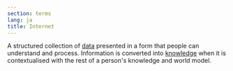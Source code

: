 ```yaml
---
section: terms
lang: ja
title: Internet
---
```


A structured collection of [data](/glossary/en/terms/data/) presented in a form that people can understand and process. Information is converted into [knowledge](/glossary/en/terms/knowledge/) when it is contextualised with the rest of a person's knowledge and world model.